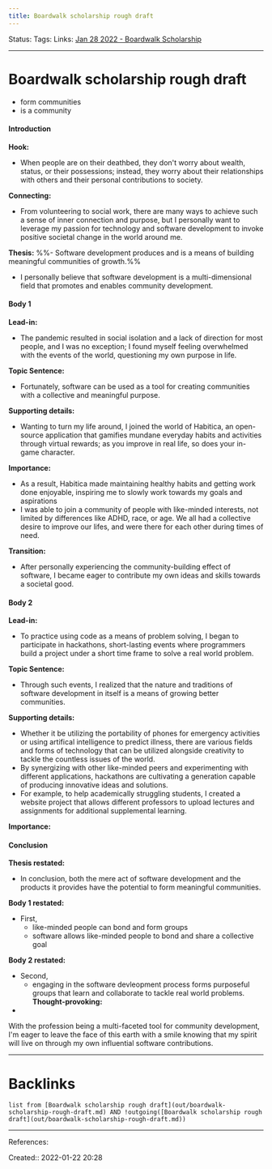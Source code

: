 ```yaml
---
title: Boardwalk scholarship rough draft
---
```

Status: 
Tags: 
Links: [Jan 28 2022 - Boardwalk Scholarship](out/jan-28-2022-boardwalk-scholarship.md)
___
# Boardwalk scholarship rough draft
- form communities
- is a community
#### Introduction
**Hook:**
- When people are on their deathbed, they don't worry about wealth, status, or their possessions; instead, they worry about their relationships with others and their personal contributions to society. 

**Connecting:**
- From volunteering to social work, there are many ways to achieve such a sense of inner connection and purpose, but I personally want to leverage my passion for technology and software development to invoke positive societal change in the world around me.

**Thesis:**
%%- Software development produces and is a means of building meaningful communities of growth.%%
- I personally believe that software development is a multi-dimensional field that promotes and enables community development.

#### Body 1
**Lead-in:**
- The pandemic resulted in social isolation and a lack of direction for most people, and I was no exception; I found myself feeling overwhelmed with the events of the world, questioning my own purpose in life.

**Topic Sentence:**
- Fortunately, software can be used as a tool for creating communities with a collective and meaningful purpose.

**Supporting details:**
- Wanting to turn my life around, I joined the world of Habitica, an open-source application that gamifies mundane everyday habits and activities through virtual rewards; as you improve in real life, so does your in-game character.

**Importance:**
- As a result, Habitica made maintaining healthy habits and getting work done enjoyable, inspiring me to slowly work towards my goals and aspirations
- I was able to join a community of people with like-minded interests, not limited by differences like ADHD, race, or age. We all had a collective desire to improve our lifes, and were there for each other during times of need.

**Transition:**
- After personally experiencing the community-building effect of software, I became eager to contribute my own ideas and skills towards a societal good.

#### Body 2
**Lead-in:**
- To practice using code as a means of problem solving, I began to participate in hackathons, short-lasting events where programmers build a project under a short time frame to solve a real world problem.

**Topic Sentence:**
- Through such events, I realized that the nature and traditions of software development in itself is a means of growing better communities.

**Supporting details:**
- Whether it be utilizing the portability of phones for emergency activities or using artifical intelligence to predict illness, there are various fields and forms of technology that can be utilized alongside creativity to tackle the countless issues of the world.
- By synergizing with other like-minded peers and experimenting with different applications, hackathons are cultivating a generation capable of producing innovative ideas and solutions.
- For example, to help academically struggling students, I created a website project that allows different professors to upload lectures and assignments for additional supplemental learning.

**Importance:**

#### Conclusion
**Thesis restated:**
- In conclusion, both the mere act of software development and the products it provides have the potential to form meaningful communities.

**Body 1 restated:**
- First, 
	- like-minded people can bond and form groups
	- software allows like-minded people to bond and share a collective goal

**Body 2 restated:**
- Second,
	- engaging in the software devleopment process forms purposeful groups that learn and collaborate to tackle real world problems.
**Thought-provoking:**
- 
With the profession being a multi-faceted tool for community development, I'm eager to leave the face of this earth with a smile knowing that my spirit will live on through my own influential software contributions.
___
# Backlinks
```dataview
list from [Boardwalk scholarship rough draft](out/boardwalk-scholarship-rough-draft.md) AND !outgoing([Boardwalk scholarship rough draft](out/boardwalk-scholarship-rough-draft.md))
```
___
References:

Created:: 2022-01-22 20:28
